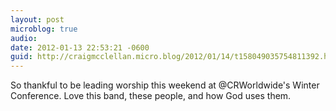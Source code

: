 ```yaml
---
layout: post
microblog: true
audio: 
date: 2012-01-13 22:53:21 -0600
guid: http://craigmcclellan.micro.blog/2012/01/14/t158049035754811392.html
---
```

So thankful to be leading worship this weekend at @CRWorldwide's Winter Conference. Love this band, these people, and how God uses them.
